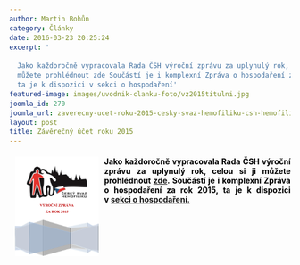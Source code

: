 ```yaml
---
author: Martin Bohůn
category: Články
date: 2016-03-23 20:25:24
excerpt: '

  Jako každoročně vypracovala Rada ČSH výroční zprávu za uplynulý rok, celou si ji
  můžete prohlédnout zde Součástí je i komplexní Zpráva o hospodaření za rok 2015,
  ta je k dispozici v sekci o hospodaření'
featured-image: images/uvodnik-clanku-foto/vz2015titulni.jpg
joomla_id: 270
joomla_url: zaverecny-ucet-roku-2015-cesky-svaz-hemofiliku-csh-hemofilici-vyrocni-zprava
layout: post
title: Závěrečný účet roku 2015
---
```


<h4 style="text-align: justify;"><span style="color: #000000;"><img src="images/uvodnik-clanku-foto/vz2015titulni.jpg" border="0" width="150" height="178" style="margin-left: 10px; margin-right: 10px; float: left;" /></span></h4>
<h4 style="text-align: justify;"><span style="color: #000000;">Jako každoročně vypracovala Rada ČSH výroční zprávu za uplynulý rok, celou si ji můžete prohlédnout<strong> <a href="images/dokumenty-pdf-doc/vyrocni_zprava_2015.pdf" title="Výroční zpráva 2015">zde</a></strong>. Součástí je i komplexní Zpráva o hospodaření za rok 2015, ta je k dispozici v <strong><a href="index.php/cs/dokumenty/category/14-hospodareni-dokumenty" title="Hospodaření 2015">sekci o hospodaření.</a></strong></span></h4>